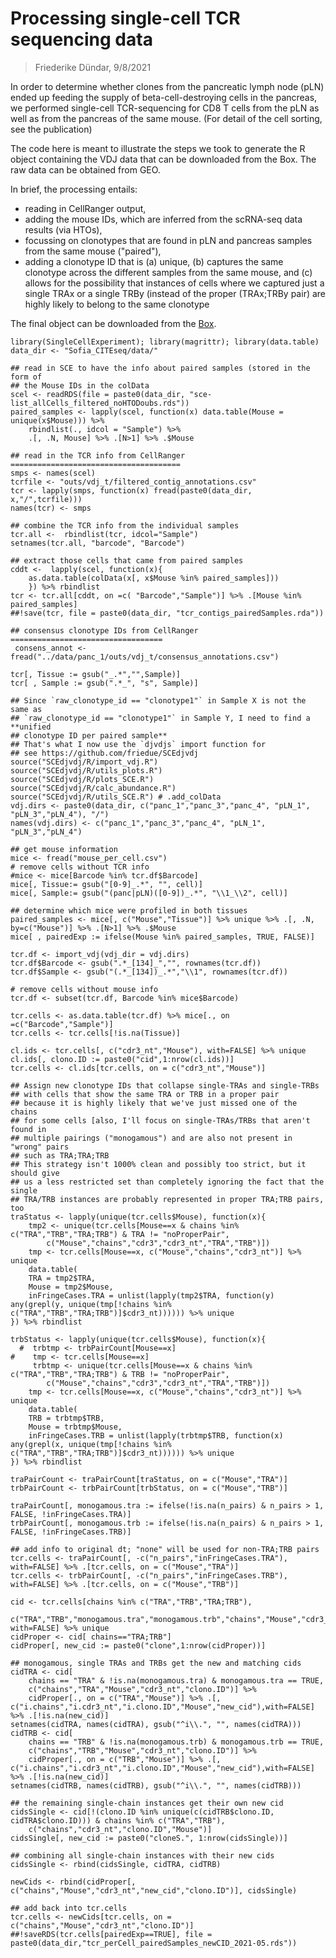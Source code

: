 # Processing single-cell TCR sequencing data
> Friederike Dündar, 9/8/2021

In order to determine whether clones from the pancreatic lymph node (pLN) ended up feeding the supply of beta-cell-destroying cells in the pancreas, we performed single-cell TCR-sequencing for CD8 T cells from the pLN as well as from the pancreas of the same mouse. 
(For detail of the cell sorting, see the publication)

The code here is meant to illustrate the steps we took to generate the R object
containing the VDJ data that can be downloaded from the Box.
The raw data can be obtained from GEO.

In brief, the processing entails:

- reading in CellRanger output,
- adding the mouse IDs, which are inferred from the scRNA-seq data results (via HTOs),
- focussing on clonotypes that are found in pLN and pancreas samples from the same mouse ("paired"),
- adding a clonotype ID that is (a) unique, (b) captures the same clonotype across the different samples from the same mouse, and (c) allows for the possibility that instances of cells where we captured just a single TRAx or a single TRBy (instead of the proper (TRAx;TRBy pair) are highly likely to belong to the same clonotype 

The final object can be downloaded from the [Box](https://wcm.box.com/shared/static/5wj8h9qssai2u0ya2sre2tsudahvvoni.rds).

```
library(SingleCellExperiment); library(magrittr); library(data.table)
data_dir <- "Sofia_CITEseq/data/"

## read in SCE to have the info about paired samples (stored in the form of
## the Mouse IDs in the colData
scel <- readRDS(file = paste0(data_dir, "sce-list_allCells_filtered_noHTODoubs.rds"))
paired_samples <- lapply(scel, function(x) data.table(Mouse = unique(x$Mouse))) %>%
    rbindlist(., idcol = "Sample") %>% 
    .[, .N, Mouse] %>% .[N>1] %>% .$Mouse

## read in the TCR info from CellRanger ======================================
smps <- names(scel)
tcrfile <- "outs/vdj_t/filtered_contig_annotations.csv"
tcr <- lapply(smps, function(x) fread(paste0(data_dir, x,"/",tcrfile)))
names(tcr) <- smps

## combine the TCR info from the individual samples
tcr.all <-  rbindlist(tcr, idcol="Sample")
setnames(tcr.all, "barcode", "Barcode")

## extract those cells that came from paired samples
cddt <-  lapply(scel, function(x){
    as.data.table(colData(x[, x$Mouse %in% paired_samples]))
    }) %>% rbindlist
tcr <- tcr.all[cddt, on =c( "Barcode","Sample")] %>% .[Mouse %in% paired_samples]
##!save(tcr, file = paste0(data_dir, "tcr_contigs_pairedSamples.rda"))

## consensus clonotype IDs from CellRanger ==================================
 consens_annot <- fread("../data/panc_1/outs/vdj_t/consensus_annotations.csv")

tcr[, Tissue := gsub("_.*","",Sample)]
tcr[ , Sample := gsub(".*_", "s", Sample)]

## Since `raw_clonotype_id == "clonotype1"` in Sample X is not the same as
## `raw_clonotype_id == "clonotype1"` in Sample Y, I need to find a **unified 
## clonotype ID per paired sample**
## That's what I now use the `djvdjs` import function for
## see https://github.com/friedue/SCEdjvdj
source("SCEdjvdj/R/import_vdj.R")
source("SCEdjvdj/R/utils_plots.R")
source("SCEdjvdj/R/plots_SCE.R")
source("SCEdjvdj/R/calc_abundance.R")
source("SCEdjvdj/R/utils_SCE.R") # .add_colData
vdj.dirs <- paste0(data_dir, c("panc_1","panc_3","panc_4", "pLN_1", "pLN_3","pLN_4"), "/")
names(vdj.dirs) <- c("panc_1","panc_3","panc_4", "pLN_1", "pLN_3","pLN_4")

## get mouse information
mice <- fread("mouse_per_cell.csv")
# remove cells without TCR info
#mice <- mice[Barcode %in% tcr.df$Barcode]
mice[, Tissue:= gsub("[0-9]_.*", "", cell)]
mice[, Sample:= gsub("(panc|pLN)([0-9])_.*", "\\1_\\2", cell)]

## determine which mice were profiled in both tissues
paired_samples <- mice[, c("Mouse","Tissue")] %>% unique %>% .[, .N, by=c("Mouse")] %>% .[N>1] %>% .$Mouse
mice[ , pairedExp := ifelse(Mouse %in% paired_samples, TRUE, FALSE)]

tcr.df <- import_vdj(vdj_dir = vdj.dirs)
tcr.df$Barcode <- gsub(".*_[134]_","", rownames(tcr.df))
tcr.df$Sample <- gsub("(.*_[134])_.*","\\1", rownames(tcr.df))

# remove cells without mouse info
tcr.df <- subset(tcr.df, Barcode %in% mice$Barcode)

tcr.cells <- as.data.table(tcr.df) %>% mice[., on =c("Barcode","Sample")]
tcr.cells <- tcr.cells[!is.na(Tissue)]

cl.ids <- tcr.cells[, c("cdr3_nt","Mouse"), with=FALSE] %>% unique
cl.ids[, clono.ID := paste0("cid",1:nrow(cl.ids))]
tcr.cells <- cl.ids[tcr.cells, on = c("cdr3_nt","Mouse")]

## Assign new clonotype IDs that collapse single-TRAs and single-TRBs
## with cells that show the same TRA or TRB in a proper pair
## because it is highly likely that we've just missed one of the chains
## for some cells [also, I'll focus on single-TRAs/TRBs that aren't found in
## multiple pairings ("monogamous") and are also not present in "wrong" pairs 
## such as TRA;TRA;TRB 
## This strategy isn't 1000% clean and possibly too strict, but it should give
## us a less restricted set than completely ignoring the fact that the single 
## TRA/TRB instances are probably represented in proper TRA;TRB pairs, too
traStatus <- lapply(unique(tcr.cells$Mouse), function(x){
    tmp2 <- unique(tcr.cells[Mouse==x & chains %in% c("TRA","TRB","TRA;TRB") & TRA != "noProperPair",
        c("Mouse","chains","cdr3","cdr3_nt","TRA","TRB")])
    tmp <- tcr.cells[Mouse==x, c("Mouse","chains","cdr3_nt")] %>% unique
    data.table(
    TRA = tmp2$TRA,
    Mouse = tmp2$Mouse,
    inFringeCases.TRA = unlist(lapply(tmp2$TRA, function(y) any(grepl(y, unique(tmp[!chains %in% c("TRA","TRB","TRA;TRB")]$cdr3_nt)))))) %>% unique
}) %>% rbindlist

trbStatus <- lapply(unique(tcr.cells$Mouse), function(x){
  #  trbtmp <- trbPairCount[Mouse==x]
#    tmp <- tcr.cells[Mouse==x]
     trbtmp <- unique(tcr.cells[Mouse==x & chains %in% c("TRA","TRB","TRA;TRB") & TRB != "noProperPair",
        c("Mouse","chains","cdr3","cdr3_nt","TRA","TRB")])
    tmp <- tcr.cells[Mouse==x, c("Mouse","chains","cdr3_nt")] %>% unique
    data.table(
    TRB = trbtmp$TRB,
    Mouse = trbtmp$Mouse,
    inFringeCases.TRB = unlist(lapply(trbtmp$TRB, function(x) any(grepl(x, unique(tmp[!chains %in% c("TRA","TRB","TRA;TRB")]$cdr3_nt)))))) %>% unique
}) %>% rbindlist

traPairCount <- traPairCount[traStatus, on = c("Mouse","TRA")]
trbPairCount <- trbPairCount[trbStatus, on = c("Mouse","TRB")]

traPairCount[, monogamous.tra := ifelse(!is.na(n_pairs) & n_pairs > 1, FALSE, !inFringeCases.TRA)]
trbPairCount[, monogamous.trb := ifelse(!is.na(n_pairs) & n_pairs > 1, FALSE, !inFringeCases.TRB)]

## add info to original dt; "none" will be used for non-TRA;TRB pairs
tcr.cells <- traPairCount[, -c("n_pairs","inFringeCases.TRA"), with=FALSE] %>% .[tcr.cells, on = c("Mouse","TRA")]
tcr.cells <- trbPairCount[, -c("n_pairs","inFringeCases.TRB"), with=FALSE] %>% .[tcr.cells, on = c("Mouse","TRB")]

cid <- tcr.cells[chains %in% c("TRA","TRB","TRA;TRB"), 
    c("TRA","TRB","monogamous.tra","monogamous.trb","chains","Mouse","cdr3_nt","clono.ID"), with=FALSE] %>% unique
cidProper <- cid[ chains=="TRA;TRB"]
cidProper[, new_cid := paste0("clone",1:nrow(cidProper))]

## monogamous, single TRAs and TRBs get the new and matching cids
cidTRA <- cid[
    chains == "TRA" & !is.na(monogamous.tra) & monogamous.tra == TRUE,
    c("chains","TRA","Mouse","cdr3_nt","clono.ID")] %>% 
    cidProper[., on = c("TRA","Mouse")] %>% .[, c("i.chains","i.cdr3_nt","i.clono.ID","Mouse","new_cid"),with=FALSE] %>% .[!is.na(new_cid)]
setnames(cidTRA, names(cidTRA), gsub("^i\\.", "", names(cidTRA)))
cidTRB <- cid[
    chains == "TRB" & !is.na(monogamous.trb) & monogamous.trb == TRUE,
    c("chains","TRB","Mouse","cdr3_nt","clono.ID")] %>% 
    cidProper[., on = c("TRB","Mouse")] %>% .[, c("i.chains","i.cdr3_nt","i.clono.ID","Mouse","new_cid"),with=FALSE] %>% .[!is.na(new_cid)]
setnames(cidTRB, names(cidTRB), gsub("^i\\.", "", names(cidTRB)))

## the remaining single-chain instances get their own new cid
cidsSingle <- cid[!(clono.ID %in% unique(c(cidTRB$clono.ID, cidTRA$clono.ID))) & chains %in% c("TRA","TRB"),
    c("chains","cdr3_nt","clono.ID","Mouse")]
cidsSingle[, new_cid := paste0("cloneS.", 1:nrow(cidsSingle))]

## combining all single-chain instances with their new cids
cidsSingle <- rbind(cidsSingle, cidTRA, cidTRB)

newCids <- rbind(cidProper[, c("chains","Mouse","cdr3_nt","new_cid","clono.ID")], cidsSingle)

## add back into tcr.cells
tcr.cells <- newCids[tcr.cells, on = c("chains","Mouse","cdr3_nt","clono.ID")]
##!saveRDS(tcr.cells[pairedExp==TRUE], file = paste0(data_dir,"tcr_perCell_pairedSamples_newCID_2021-05.rds"))
```
